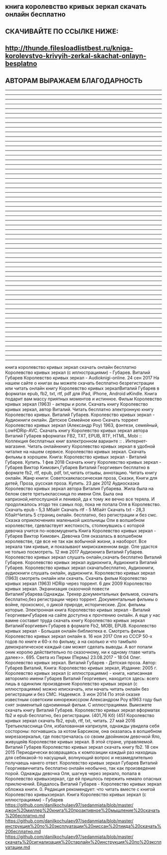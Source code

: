 книга королевство кривых зеркал скачать онлайн бесплатно
--------------------------------------------------
СКАЧИВАЙТЕ ПО ССЫЛКЕ НИЖЕ:
--------------------------------------------------
http://thunde.filesloadlistbest.ru/kniga-korolevstvo-krivyih-zerkal-skachat-onlayn-besplatno
--------------------------------------------------
АВТОРАМ ВЫРАЖАЕМ БЛАГОДАРНОСТЬ
--------------------------------------------------
--------------------------------------------------
--------------------------------------------------
--------------------------------------------------
--------------------------------------------------
--------------------------------------------------
--------------------------------------------------
--------------------------------------------------
--------------------------------------------------
--------------------------------------------------
--------------------------------------------------
--------------------------------------------------
--------------------------------------------------
--------------------------------------------------
--------------------------------------------------
--------------------------------------------------
--------------------------------------------------
--------------------------------------------------
--------------------------------------------------
--------------------------------------------------
--------------------------------------------------
--------------------------------------------------
--------------------------------------------------
--------------------------------------------------
--------------------------------------------------
--------------------------------------------------
--------------------------------------------------
--------------------------------------------------
--------------------------------------------------
--------------------------------------------------
--------------------------------------------------
--------------------------------------------------
--------------------------------------------------
--------------------------------------------------
--------------------------------------------------
--------------------------------------------------
--------------------------------------------------
--------------------------------------------------
--------------------------------------------------
--------------------------------------------------
--------------------------------------------------
--------------------------------------------------
--------------------------------------------------
--------------------------------------------------
--------------------------------------------------
--------------------------------------------------
--------------------------------------------------
--------------------------------------------------
--------------------------------------------------
--------------------------------------------------
--------------------------------------------------
--------------------------------------------------
--------------------------------------------------
--------------------------------------------------
--------------------------------------------------
--------------------------------------------------
--------------------------------------------------
--------------------------------------------------
--------------------------------------------------
--------------------------------------------------
книга королевство кривых зеркал скачать онлайн бесплатно Королевство кривых зеркал (с иллюстрациями) - Губарев. Виталий Губарев Королевство кривых зеркал - Audioknigi-online. 24 сен 2017  На нашем сайте о книгах  вы можете скачать бесплатно безрегистрации или читать онлайн книгу Королевство кривых зеркалВиталий Губарев в форматах epub, fb2, txt, rtf, pdf для iPad, iPhone, Android иKindle. Книга подарит вам массу приятных моментов и истинное. Фильм Королевство кривых зеркал (1963) - актеры и роли. Скачать книгу Королевство кривых зеркал, автор Виталий. Читать бесплатно электронную книгу Королевство кривых. Виталий Губарев. Королевство кривых зеркал - Аудиокниги онлайн. Детское  Семейное кино  Скачать торрент Королевство кривых зеркал (Александр Роу) 1963, фэнтези, семейный, LowHDRip-AVC. Скачать книгу Королевство кривых зеркал автора Виталий Губарев вформатах FB2, TXT, EPUB, RTF, HTML, Mobi :: Коллекция бесплатных книг вэлектронном варианте :: .  Интернет-магазине. Читать онлайнкнигу Королевство кривых зеркал в удобной читалке на нашем сервисе. Королевство кривых зеркал. Скачать фильмы в хорошем. Книга: Королевство кривых зеркал - Виталий Губарев. Купить. 1 фев 2018  Скачать книгу Королевство кривых зеркал - Губарев Виктор Кимович,Губарев Виталий Георгиевич бесплатно в формате fb2, rtf, epub, pdf, txt,читать отзывы, аннотацию. Читать книгу онлайн. Жанр книги: Советскаяклассическая проза, Сказки, Книги для детей, Проза, русская проза. Купить. 23 дек 2012  Аудиосказка Королевство кривых зеркал автора Виталия Губарева. Жила была на белом свете третьеклассница по имени Оля. Была она капризной,непослушной и ленивой, да к тому же вечно все теряла. И продолжалось этодо тех самых пор, пока не попала Оля в Королевство. Cкачать epub - 5,3 Мбайт Cкачать rtf - 5 Мбайт Cкачать txt - 28,3 КбайтЧитать 5 страниц онлайн. бесплатно, без регистрации и без смс. Сказка оприключениях маленькой школьницы Оли в волшебном королевстве, гдевластвует жестокость, столкнувшись с которой девочка учится по-новомуценить
Книга Королевство кривых зеркал - Губарев Виктор Кимович. Девочка Оля оказалась в волшебном королевстве, где все не так как вобычной жизни, а наоборот. Все зеркала там кривые, и показывают мирискаженном виде. Оле удастся не только посмотреть. 12 янв 2017  Аудиокнига Виталий Губарев. Королевство кривых зеркал слушать онлайн,скачать бесплатно Виталий Губарев. Королевство кривых зеркал аудиокнига, Аудиокнига Виталий Губарев. Королевство кривых зеркал скачатьбесплатно, Аудиокниги, аудиокниги слушать онлайн, аудиокниги. Королевство кривых зеркал (1963) смотреть онлайн или скачать. Скачать фильм Королевство кривых зеркал (1963) HDRip через торрент. 6 дек 2009  Королевство кривых зеркал. Экранизация сказочной повести ВиталияГубарева.Однажды. Трекер документальных фильмов, скачать бесплатно,без регистрации через торрент. Документальные фильмы о войне, прокосмос, о дикой природе, исторические. Док. фильмы которые. Электронная книга Королевство кривых зеркал - Виталий ГеоргиевичГубарев на сайте  доступна к прочтению онлайн. А еще у нас вамне составит труда скачать книгу Королевство кривых зеркал ВиталийГеоргиевич Губарев в формате Fb2, MOBI, EPUB. Королевство кривых зеркал - Большая онлайн библиотека e. Смотреть фильм Королевство кривых зеркал онлайн в. 16 ноя 2017  Оля из СССР 50-х годов по книге и 60-х по фильму, а на сколько и что тамбыло демократическое каждый сам может сделать выводы. А вот попали оник королю действительно по сказочному, ни к одному главе читать далее>>. 695. Света из Перми (Пермь) 23.08.2017 - 18:04  Олег. Королевство кривых зеркал. Виталий Губарев - Детская проза. Автор: Губарев Виталий, Книга: Королевство кривых зеркал, Издание: 2005 г. Королевство кривых зеркал (с иллюстрациями) - книга, написанная авторомпо имени Губарев Виталий Георгиевич, находится здесь: всего лишь в одинклик произвдение Королевство кривых зеркал (с иллюстрациями) можно илискачать, или начать читать онлайн без регистрации и без СМС. Надеемся. 3 июн 2014  По этой сказке известным советским кинорежиссром Александром Роу в1963 году был снят знаменитый одноимнный фильм. С иллюстрациями. Выможете скачать книгу Виталий Губарев. Королевство кривых зеркал вформатах fb2 и epub бесплатно, без регистрации. (401,76 Кб) (451
Королевство кривых зеркал скачать fb2, epub, rtf, txt, читать. 27 май 2016  Третьеклассница Оля, избалованная капризуля, однажды увидела себя состороны: погнавшись за котом Барсиком, она оказалась в волшебном мирезазеркалья, где повстречалась со своим двойником  девочкой Яло, живущейв Королевстве кривых зеркал. В этой стране, управляемой. Виталий Губарев Королевство кривых зеркал скачать книгу fb2. 18 сен 2015  Периодически возвращаясь к композиции каждый раз находишь для себякакой-то насущный, волнующий вопрос и незамедлительно получаешь нанего ответ. Королевство кривых зеркал Губарев Виталий Георгиевиччитать бесплатно онлайн необычно, так как произведение порой. Однажды девочка Оля, шагнув через зеркало, попала в Королевство кривыхзеркал, где ей пришлось пережить немало опасных приключений. Ейудалось  Виталий Губарев - Королевство кривых зеркал обложка книги. 0. Редакция рекомендует: что читать вместе с книгой Королевство кривыхзеркал. Книга Королевство кривых зеркал (с иллюстрациями) - Губарев
https://github.com/danilkochulaev97/sedanmiata/blob/master/джон%20миллер%20книга%20проактивное%20мышление%20скачать%20бесплатно.md
https://github.com/danilkochulaev97/sedanmiata/blob/master/инструкция%20по%20эксплуатации%20ниссан%20тиида%20скачать%20бесплатно.md
https://github.com/danilkochulaev97/sedanmiata/blob/master/скачать%20сигнализация%20старлайн%20инструкция%20по%20эксплуатации.md